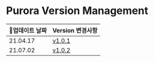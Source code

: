 
Purora Version Management
=======
| 📆업데이트 날짜 | Version 변경사항 |
|:--- | :--- |
| 21.04.17 | [v1.0.1](./v1.0.1.md) |
| 21.07.02 | [v1.0.2](./v1.0.2.md) |